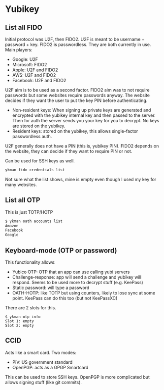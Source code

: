 # Yubikey

## List all FIDO

Initial protocol was U2F, then FIDO2. U2F is meant to be username + password + key. FIDO2 is passwordless. They are both currently in use. Main players:

- Google: U2F
- Microsoft: FIDO2
- Apple: U2F and FIDO2
- AWS: U2F and FIDO2
- Facebook: U2F and FIDO2

U2F aim is to be used as a second factor. FIDO2 aim was to not require passwords but some websites require passwords anyway. The website decides if they want the user to put the key PIN before authenticating.

- Non-resident keys: When signing up private keys are generated and encrypted with the yubikey internal key and then passed to the server. Then for auth the server sends you your key for you to decrypt. No keys are stored on the yubikey.
- Resident keys: stored on the yubikey, this allows single-factor passwordless auth.

U2F generally does not have a PIN (this is, yubikey PIN). FIDO2 depends on the website, they can decide if they want to require PIN or not.

Can be used for SSH keys as well.

```bash
ykman fido credentials list
```

Not sure what the list shows, mine is empty even though I used my key for many websites.

## List all OTP

This is just TOTP/HOTP

```bash
$ ykman oath accounts list
Amazon
Facebook
Google
```

## Keyboard-mode (OTP or password)

This functionality allows:

- Yubico OTP: OTP that an app can use calling yubi servers
- Challenge-response: app will send a challenge and yubikey will respond. Seems to be used more to decrypt stuff (e.g. KeePass)
- Static password: will type a password
- OATH-HOTP: like TOTP but using counters, likely to lose sync at some point. KeePass can do this too (but not KeePassXC)

There are 2 slots for this.

```
$ ykman otp info
Slot 1: empty
Slot 2: empty
```

## CCID

Acts like a smart card. Two modes:

- PIV: US government standard
- OpenPGP: acts as a GPGP Smartcard

This can be used to store SSH keys. OpenPGP is more complicated but allows signing stuff (like git commits).


